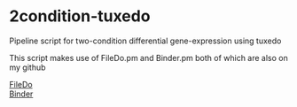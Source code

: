 2condition-tuxedo
=================

Pipeline script for two-condition differential gene-expression using tuxedo

This script makes use of FileDo.pm and Binder.pm
both of which are also on my github

[FileDo](https://github.com/mbiokyle29/FileDo "FileDo repo")
<br>
[Binder](https://github.com/mbiokyle29/Binder "Binder repo")
